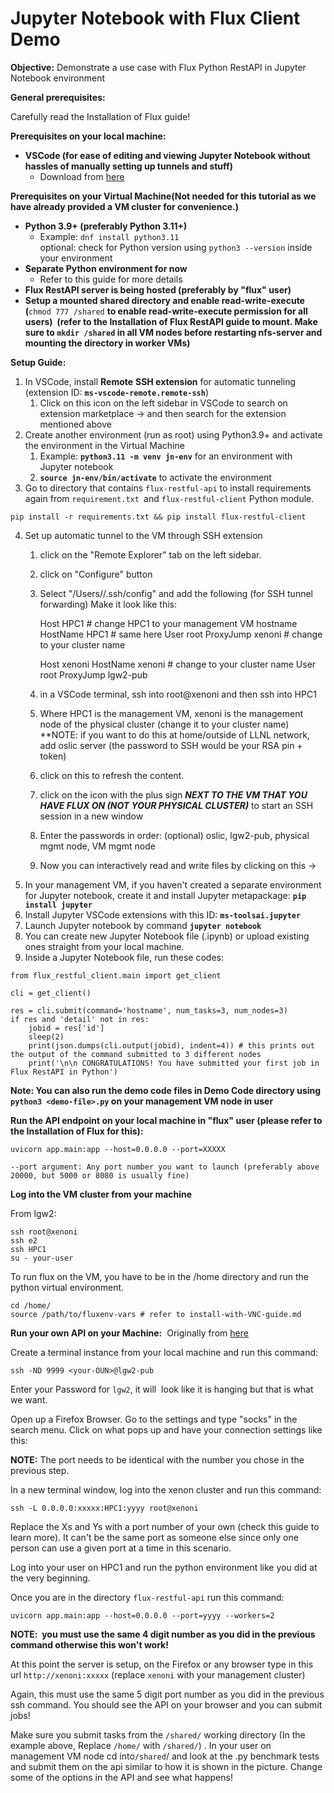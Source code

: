  Jupyter Notebook with Flux Client Demo
======================================
**Objective:**
Demonstrate a use case with Flux Python RestAPI in Jupyter Notebook environment

**General prerequisites:**

Carefully read the Installation of Flux guide! 

**Prerequisites on your local machine:**

*   **VSCode (for ease of editing and viewing Jupyter Notebook without hassles of manually setting up tunnels and stuff)**
    *   Download from [here](https://code.visualstudio.com/download) 

**Prerequisites on your Virtual Machine(Not needed for this tutorial as we have already provided a VM cluster for convenience.)**

*   **Python 3.9+ (preferably Python 3.11+)**
    *   Example: `dnf install python3.11`  
        optional: check for Python version using `python3 --version` inside your environment
*   **Separate Python environment for now**
    *   Refer to this guide for more details
*   **Flux RestAPI server is being hosted (preferably by "flux" user)**
*   **Setup a mounted shared directory and enable read-write-execute (**`chmod 777 /shared` **to enable read-write-execute permission for all users)  (refer to the Installation of Flux RestAPI guide to mount. Make sure to `mkdir /shared` in all VM nodes before restarting nfs-server and mounting the directory in worker VMs)**

**Setup Guide:**

1.  In VSCode, install **Remote** **SSH extension** for automatic tunneling (extension ID: **`ms-vscode-remote.remote-ssh`**)
    1.  Click on this icon on the left sidebar in VSCode to search on extension marketplace → and then search for the extension mentioned above
2.  Create another environment (run as root) using Python3.9+ and activate the environment in the Virtual Machine  
    1.  Example: **`python3.11 -m venv jn-env`** for an environment with Jupyter notebook
    2.  **`source jn-env/bin/activate`** to activate the environment
3. Go to directory that contains `flux-restful-api` to install requirements again from `requirement.txt `and `flux-restful-client` Python module.
```
pip install -r requirements.txt && pip install flux-restful-client
```
4.  Set up automatic tunnel to the VM through SSH extension
    1.  click on the "Remote Explorer" tab on the left sidebar.
    2.  click on "Configure" button
    3.  Select "/Users/<your-OUN>/.ssh/config" and add the following (for SSH tunnel forwarding) Make it look like this:

        Host HPC1 # change HPC1 to your management VM hostname
            HostName HPC1 # same here
            User root
            ProxyJump xenoni # change to your cluster name
        
        Host xenoni 
            HostName xenoni # change to your cluster name
            User root
            ProxyJump lgw2-pub 
        
    4.  in a VSCode terminal, ssh into root@xenoni and then ssh into HPC1
    5. Where HPC1 is the management VM, xenoni is the management node of the physical cluster (change it to your cluster name)  
        **NOTE: if you want to do this at home/outside of LLNL network, add oslic server (the password to SSH would be your RSA pin + token)    
    6.  click on this to refresh the content.
    7.  click on the icon with the plus sign _**NEXT TO THE VM THAT YOU HAVE FLUX ON (NOT YOUR PHYSICAL CLUSTER)**_ to start an SSH session in a new window
    8.  Enter the passwords in order: (optional) oslic, lgw2-pub, physical mgmt node, VM mgmt node
    9.  Now you can interactively read and write files by clicking on this → 
5.  In your management VM, if you haven't created a separate environment for Jupyter notebook, create it and install Jupyter metapackage: **`pip install jupyter`**
6.  Install Jupyter VSCode extensions with this ID: **`ms-toolsai.jupyter`**
7.  Launch Jupyter notebook by command **`jupyter notebook`**    
8.  You can create new Jupyter Notebook file (.ipynb) or upload existing ones straight from your local machine.
9. Inside a Jupyter Notebook file, run these codes:
```
from flux_restful_client.main import get_client

cli = get_client()

res = cli.submit(command='hostname', num_tasks=3, num_nodes=3)
if res and 'detail' not in res:
    jobid = res['id']
    sleep(2)
    print(json.dumps(cli.output(jobid), indent=4)) # this prints out the output of the command submitted to 3 different nodes
    print('\n\n CONGRATULATIONS! You have submitted your first job in Flux RestAPI in Python')

```

**Note: You can also run the demo code files in Demo Code directory using `python3 <demo-file>.py` on your management VM node in user**

**Run the API endpoint on your local machine in "flux" user (please refer to the Installation of Flux for this):** 
```
uvicorn app.main:app --host=0.0.0.0 --port=XXXXX

--port argument: Any port number you want to launch (preferably above 20000, but 5000 or 8080 is usually fine)
```
  

**Log into the VM cluster from your machine**

From lgw2: 
```
ssh root@xenoni
ssh e2
ssh HPC1 
su - your-user
```
  

To run flux on the VM, you have to be in the /home directory and run the python virtual environment.
```
cd /home/
source /path/to/fluxenv-vars # refer to install-with-VNC-guide.md
```

**Run your own API on your Machine:**  Originally from [here](https://lc.llnl.gov/confluence/pages/viewpage.action?pageId=753198163)

Create a terminal instance from your local machine and run this command:
```
ssh -ND 9999 <your-OUN>@lgw2-pub
```
  

Enter your Password for `lgw2`, it will  look like it is hanging but that is what we want.

  

Open up a Firefox Browser. Go to the settings and type "socks" in the search menu. Click on what pops up and have your connection settings like this:

**NOTE:** The port needs to be identical with the number you chose in the previous step.

In a new terminal window, log into the xenon cluster and run this command:
```
ssh -L 0.0.0.0:xxxxx:HPC1:yyyy root@xenoni
```
Replace the Xs and Ys with a port number of your own (check this guide to learn more). It can't be the same port as someone else since only one person can use a given port at a time in this scenario.

  

Log into your user on HPC1 and run the python environment like you did at the very beginning.

Once you are in the directory `flux-restful-api` run this command:
```
uvicorn app.main:app --host=0.0.0.0 --port=yyyy --workers=2
```

**NOTE:  you must use the same 4 digit number as you did in the previous command otherwise this won't work!**

At this point the server is setup, on the Firefox or any browser type in this url
`http://xenoni:xxxxx` (replace `xenoni` with your management cluster)

Again, this must use the same 5 digit port number as you did in the previous ssh command. You should see the API on your browser and you can submit jobs!

Make sure you submit tasks from the `/shared/` working directory (In the example above, Replace `/home/` with `/shared/`) . In your user on management VM node cd into`/shared`/ and look at the .py benchmark tests and submit them on the api similar to how it is shown in the picture. Change some of the options in the API and see what happens!
